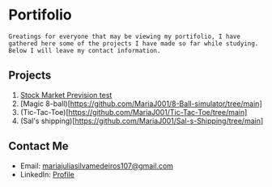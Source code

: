 # Portifolio
`Greatings for everyone that may be viewing my portifolio, I have gathered here some of the projects I have made so far while studying. Below I will leave my contact information.`

## Projects
1. [Stock Market Prevision test](https://github.com/MariaJ001/stock_market_prevision)
2. [Magic 8-ball)[https://github.com/MariaJ001/8-Ball-simulator/tree/main]
3. (Tic-Tac-Toe)[https://github.com/MariaJ001/Tic-Tac-Toe/tree/main]
4. (Sal's shipping)[https://github.com/MariaJ001/Sal-s-Shipping/tree/main]

## Contact Me

- Email: mariajuliasilvamedeiros107@gmail.com
- LinkedIn: [Profile](www.linkedin.com/in/maria-julia-s-591534234)
